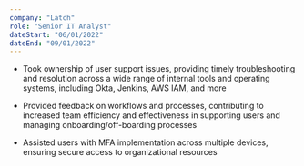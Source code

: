 ```yaml
---
company: "Latch"
role: "Senior IT Analyst"
dateStart: "06/01/2022"
dateEnd: "09/01/2022"
---
```


- Took ownership of user support issues, providing timely troubleshooting and resolution across a wide range of internal tools and operating systems, including Okta, Jenkins, AWS IAM, and more

- Provided feedback on workflows and processes, contributing to increased team efficiency and effectiveness in supporting users and managing onboarding/off-boarding processes

- Assisted users with MFA implementation across multiple devices, ensuring secure access to organizational resources
